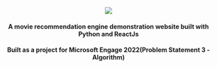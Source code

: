 <p align="center">
<img src="https://user-images.githubusercontent.com/67837886/170816113-dd8eeb53-30ee-4c21-a6e1-76dfc8a9272e.png" />
</p>
<h4 align="center">A movie recommendation engine demonstration website built with Python and ReactJs</h4>
<h4 align="center">Built as a project for Microsoft Engage 2022(Problem Statement 3 - Algorithm)</h4>
